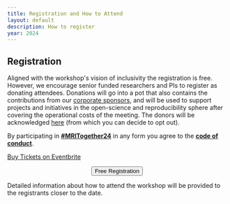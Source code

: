 ```yaml
---
title: Registration and How to Attend
layout: default
description: How to register
year: 2024
--- 
```


## Registration

Aligned with the workshop's vision of inclusivity the registration is free. However, we encourage senior funded researchers and PIs to register as donating attendees. 
Donations will go into a pot that also contains the contributions from our [corporate sponsors](/24m/sponsors), and will be used to support projects and initiatives in the open-science and reproducibility sphere after covering the operational costs of the meeting. 
The donors will be acknowledged [here](/24m/sponsors) (from which you can decide to opt out).

By participating in [**#MRITogether24**](https://twitter.com/hashtag/MRITogether) in any form you agree to the [**code of conduct**](/CODE_OF_CONDUCT).

<!-- Noscript content for added SEO -->
<noscript><a href="https://www.eventbrite.com.au/e/mri-together-2024-tickets-1024428261507" rel="noopener noreferrer" target="_blank">Buy Tickets on Eventbrite</a></noscript>
<!-- You can customize this button any way you like -->

<div style="text-align: center; width; 100%">
<button id="eventbrite-widget-modal-trigger-750597355897" type="button" class="shadow_button">Free Registration</button>
</div>

Detailed information about how to attend the workshop will be provided to the registrants closer to the date.

<script src="https://www.eventbrite.com/static/widgets/eb_widgets.js"></script>

<script type="text/javascript">
    var exampleCallback = function() {
        console.log('Order complete!');
    };

    window.EBWidgets.createWidget({
        widgetType: 'checkout',
        eventId: '750597355897',
        modal: true,
        modalTriggerElementId: 'eventbrite-widget-modal-trigger-750597355897',
        onOrderComplete: exampleCallback
    });
</script>
